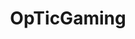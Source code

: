 ---
title: OpTicGaming
crosslinks:
- CoDCompetitive
- DotA2
- place
- halo
- FIFA
- Competitiveoverwatch
- modnews
- causeWhyNotMate
- nfl
- 100thieves
- CLG
- DotaVods
- OutOfTheLoop
- reddevils
- LivestreamFail
- leagueoflegends
- thooorin
- Ice_Poseidon
- EnoughTrumpSpam
- RoastMe
---